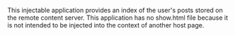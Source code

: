 This injectable application provides an index of the user's posts stored on the remote content server. This application has no show.html file because it is not intended to be injected into the context of another host page.
